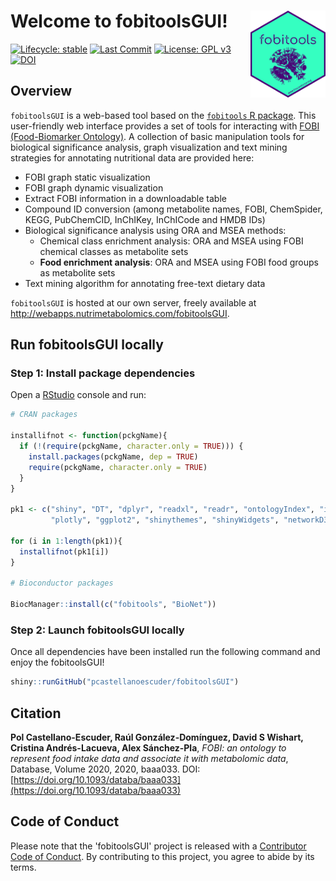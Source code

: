 # Welcome to fobitoolsGUI! <img src='pix/logo.png' align="right" height="139" />

<!-- badges: start --> 

[![Lifecycle: stable](https://img.shields.io/badge/lifecycle-stable-brightgreen.svg)](https://www.tidyverse.org/lifecycle/#stable)
[![Last Commit](https://img.shields.io/github/last-commit/pcastellanoescuder/fobitoolsGUI.svg)](https://github.com/pcastellanoescuder/fobitoolsGUI/commits/master)
[![License: GPL v3](https://img.shields.io/badge/License-GPLv3-blue.svg)](https://www.gnu.org/licenses/gpl-3.0)
[![DOI](https://img.shields.io/badge/DOI-https%3A%2F%2Fdoi.org%2F10.1093%2Fdataba%2Fbaaa033-blue)](https://doi.org/10.1093/databa/baaa033)  

<!-- badges: end -->

## Overview

`fobitoolsGUI` is a web-based tool based on the [`fobitools` R package](https://github.com/pcastellanoescuder/fobitools). This user-friendly web interface provides a set of tools for interacting with [FOBI (Food-Biomarker Ontology)](https://github.com/pcastellanoescuder/FoodBiomarkerOntology). A collection of basic manipulation tools for biological significance analysis, graph visualization and text mining strategies for annotating nutritional data are provided here:

  - FOBI graph static visualization
  - FOBI graph dynamic visualization
  - Extract FOBI information in a downloadable table
  - Compound ID conversion (among metabolite names, FOBI, ChemSpider, KEGG, PubChemCID, InChIKey, InChICode and HMDB IDs)
  - Biological significance analysis using ORA and MSEA methods:
    - Chemical class enrichment analysis: ORA and MSEA using FOBI chemical classes as metabolite sets
    - **Food enrichment analysis**: ORA and MSEA using FOBI food groups as metabolite sets
  - Text mining algorithm for annotating free-text dietary data

`fobitoolsGUI` is hosted at our own server, freely available at http://webapps.nutrimetabolomics.com/fobitoolsGUI.

## Run fobitoolsGUI locally

### Step 1: Install package dependencies

Open a [RStudio](https://rstudio.com) console and run:

``` r
# CRAN packages

installifnot <- function(pckgName){
  if (!(require(pckgName, character.only = TRUE))) {
    install.packages(pckgName, dep = TRUE)
    require(pckgName, character.only = TRUE)
  }
}

pk1 <- c("shiny", "DT", "dplyr", "readxl", "readr", "ontologyIndex", "igraph",
         "plotly", "ggplot2", "shinythemes", "shinyWidgets", "networkD3", "BiocManager")

for (i in 1:length(pk1)){
  installifnot(pk1[i])
}

# Bioconductor packages

BiocManager::install(c("fobitools", "BioNet"))
```

### Step 2: Launch fobitoolsGUI locally

Once all dependencies have been installed run the following command and enjoy the fobitoolsGUI!  

``` r
shiny::runGitHub("pcastellanoescuder/fobitoolsGUI")
```

## Citation

**Pol Castellano-Escuder, Raúl González-Domínguez, David S Wishart, Cristina Andrés-Lacueva, Alex Sánchez-Pla**, _FOBI: an ontology to represent food intake data and associate it with metabolomic data_, Database, Volume 2020, 2020, baaa033. DOI: [https://doi.org/10.1093/databa/baaa033](https://doi.org/10.1093/databa/baaa033)   

## Code of Conduct

Please note that the 'fobitoolsGUI' project is released with a [Contributor Code of Conduct](https://contributor-covenant.org/version/2/0/CODE_OF_CONDUCT.html). By contributing to this project, you agree to abide by its terms.  

